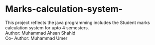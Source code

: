 # Marks-calculation-system-
This project reflects the java programming includes the Student marks calculation system for upto 4 semesters.
<br>
Author: Muhammad Ahsan Shahid<br>
Co- Author: Muhammad Umer
